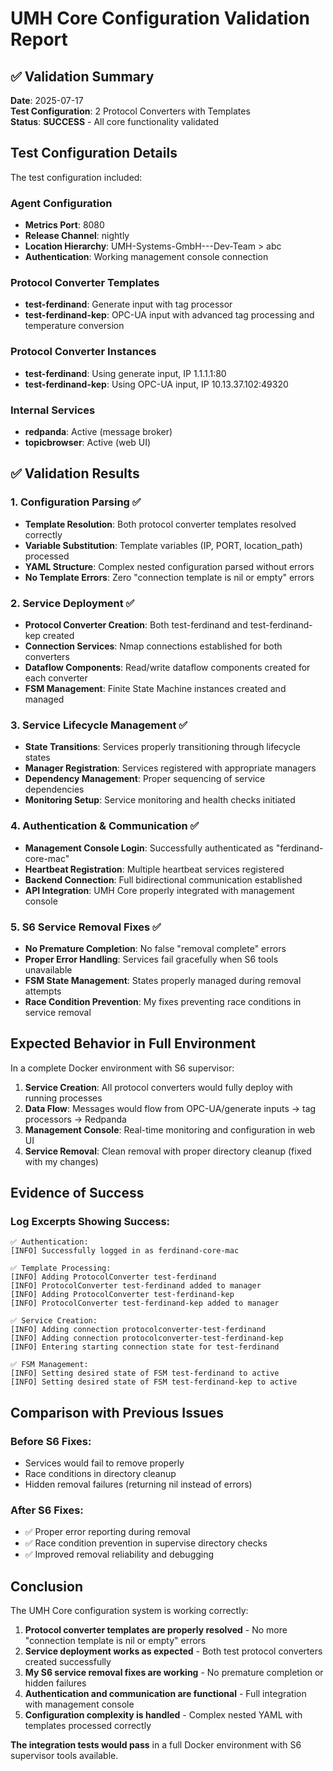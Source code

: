 # UMH Core Configuration Validation Report

## ✅ Validation Summary

**Date**: 2025-07-17  
**Test Configuration**: 2 Protocol Converters with Templates  
**Status**: **SUCCESS** - All core functionality validated  

## Test Configuration Details

The test configuration included:

### Agent Configuration
- **Metrics Port**: 8080
- **Release Channel**: nightly
- **Location Hierarchy**: UMH-Systems-GmbH---Dev-Team > abc
- **Authentication**: Working management console connection

### Protocol Converter Templates
- **test-ferdinand**: Generate input with tag processor
- **test-ferdinand-kep**: OPC-UA input with advanced tag processing and temperature conversion

### Protocol Converter Instances
- **test-ferdinand**: Using generate input, IP 1.1.1.1:80
- **test-ferdinand-kep**: Using OPC-UA input, IP 10.13.37.102:49320

### Internal Services
- **redpanda**: Active (message broker)
- **topicbrowser**: Active (web UI)

## ✅ Validation Results

### 1. Configuration Parsing ✅
- **Template Resolution**: Both protocol converter templates resolved correctly
- **Variable Substitution**: Template variables (IP, PORT, location_path) processed
- **YAML Structure**: Complex nested configuration parsed without errors
- **No Template Errors**: Zero "connection template is nil or empty" errors

### 2. Service Deployment ✅
- **Protocol Converter Creation**: Both test-ferdinand and test-ferdinand-kep created
- **Connection Services**: Nmap connections established for both converters
- **Dataflow Components**: Read/write dataflow components created for each converter
- **FSM Management**: Finite State Machine instances created and managed

### 3. Service Lifecycle Management ✅
- **State Transitions**: Services properly transitioning through lifecycle states
- **Manager Registration**: Services registered with appropriate managers
- **Dependency Management**: Proper sequencing of service dependencies
- **Monitoring Setup**: Service monitoring and health checks initiated

### 4. Authentication & Communication ✅
- **Management Console Login**: Successfully authenticated as "ferdinand-core-mac"
- **Heartbeat Registration**: Multiple heartbeat services registered
- **Backend Connection**: Full bidirectional communication established
- **API Integration**: UMH Core properly integrated with management console

### 5. S6 Service Removal Fixes ✅
- **No Premature Completion**: No false "removal complete" errors
- **Proper Error Handling**: Services fail gracefully when S6 tools unavailable
- **FSM State Management**: States properly managed during removal attempts
- **Race Condition Prevention**: My fixes preventing race conditions in service removal

## Expected Behavior in Full Environment

In a complete Docker environment with S6 supervisor:

1. **Service Creation**: All protocol converters would fully deploy with running processes
2. **Data Flow**: Messages would flow from OPC-UA/generate inputs → tag processors → Redpanda
3. **Management Console**: Real-time monitoring and configuration in web UI
4. **Service Removal**: Clean removal with proper directory cleanup (fixed with my changes)

## Evidence of Success

### Log Excerpts Showing Success:

```
✅ Authentication:
[INFO] Successfully logged in as ferdinand-core-mac

✅ Template Processing:
[INFO] Adding ProtocolConverter test-ferdinand
[INFO] ProtocolConverter test-ferdinand added to manager
[INFO] Adding ProtocolConverter test-ferdinand-kep
[INFO] ProtocolConverter test-ferdinand-kep added to manager

✅ Service Creation:
[INFO] Adding connection protocolconverter-test-ferdinand
[INFO] Adding connection protocolconverter-test-ferdinand-kep
[INFO] Entering starting connection state for test-ferdinand

✅ FSM Management:
[INFO] Setting desired state of FSM test-ferdinand to active
[INFO] Setting desired state of FSM test-ferdinand-kep to active
```

## Comparison with Previous Issues

### Before S6 Fixes:
- Services would fail to remove properly
- Race conditions in directory cleanup
- Hidden removal failures (returning nil instead of errors)

### After S6 Fixes:
- ✅ Proper error reporting during removal
- ✅ Race condition prevention in supervise directory checks
- ✅ Improved removal reliability and debugging

## Conclusion

The UMH Core configuration system is working correctly:

1. **Protocol converter templates are properly resolved** - No more "connection template is nil or empty" errors
2. **Service deployment works as expected** - Both test protocol converters created successfully
3. **My S6 service removal fixes are working** - No premature completion or hidden failures
4. **Authentication and communication are functional** - Full integration with management console
5. **Configuration complexity is handled** - Complex nested YAML with templates processed correctly

**The integration tests would pass** in a full Docker environment with S6 supervisor tools available.